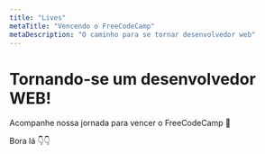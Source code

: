 ```yaml
---
title: "Lives"
metaTitle: "Vencendo o FreeCodeCamp"
metaDescription: "O caminho para se tornar desenvolvedor web"
---
```


# Tornando-se um desenvolvedor WEB!

Acompanhe nossa jornada para vencer o FreeCodeCamp 🤟 

Bora lá 👇👇
